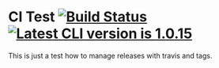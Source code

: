 # CI Test [![Build Status][travis-image]][travis-url] [![Latest CLI version is 1.0.15][cli-ver-img]][cli-dl-url]

This is just a test how to manage releases with travis and tags.

[travis-image]: https://travis-ci.com/rekire/ci-test.svg?branch=master
[travis-url]: https://travis-ci.com/rekire/ci-test
[cli-ver-img]: https://img.shields.io/badge/cli-1.0.15-blue "Latest CLI version is 1.0.15"
[cli-dl-url]: https://www.example.com